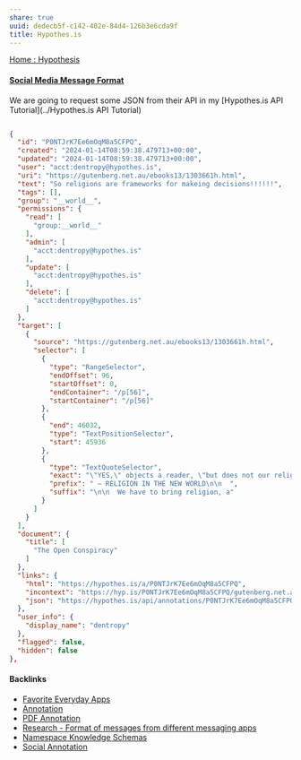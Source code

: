 ```yaml
---
share: true
uuid: dedecb5f-c142-402e-84d4-126b3e6cda9f
title: Hypothes.is
---
```

[Home : Hypothesis](https://web.hypothes.is/)

#### [Social Media Message Format](../ea6dd9c4-c148-4631-af5f-63ffe73fceb3)


We are going to request some JSON from their API in my [Hypothes.is API Tutorial](../Hypothes.is API Tutorial)

``` JSON

{
  "id": "P0NTJrK7Ee6mOqM8a5CFPQ",
  "created": "2024-01-14T08:59:38.479713+00:00",
  "updated": "2024-01-14T08:59:38.479713+00:00",
  "user": "acct:dentropy@hypothes.is",
  "uri": "https://gutenberg.net.au/ebooks13/1303661h.html",
  "text": "So religions are frameworks for makeing decisions!!!!!!",
  "tags": [],
  "group": "__world__",
  "permissions": {
	"read": [
	  "group:__world__"
	],
	"admin": [
	  "acct:dentropy@hypothes.is"
	],
	"update": [
	  "acct:dentropy@hypothes.is"
	],
	"delete": [
	  "acct:dentropy@hypothes.is"
	]
  },
  "target": [
	{
	  "source": "https://gutenberg.net.au/ebooks13/1303661h.html",
	  "selector": [
		{
		  "type": "RangeSelector",
		  "endOffset": 96,
		  "startOffset": 0,
		  "endContainer": "/p[56]",
		  "startContainer": "/p[56]"
		},
		{
		  "end": 46032,
		  "type": "TextPositionSelector",
		  "start": 45936
		},
		{
		  "type": "TextQuoteSelector",
		  "exact": "\"YES,\" objects a reader, \"but does not our religion tell us\n  what we are to do with our lives?\"",
		  "prefix": " — RELIGION IN THE NEW WORLD\n\n  ",
		  "suffix": "\n\n  We have to bring religion, a"
		}
	  ]
	}
  ],
  "document": {
	"title": [
	  "The Open Conspiracy"
	]
  },
  "links": {
	"html": "https://hypothes.is/a/P0NTJrK7Ee6mOqM8a5CFPQ",
	"incontext": "https://hyp.is/P0NTJrK7Ee6mOqM8a5CFPQ/gutenberg.net.au/ebooks13/1303661h.html",
	"json": "https://hypothes.is/api/annotations/P0NTJrK7Ee6mOqM8a5CFPQ"
  },
  "user_info": {
	"display_name": "dentropy"
  },
  "flagged": false,
  "hidden": false
},
```

#### Backlinks

* [Favorite Everyday Apps](/444ff7c7-77b4-483c-b801-3955d2daeb0a)
* [Annotation](/02313f15-9c64-4b12-9c56-383ff9adcdf3)
* [PDF Annotation](/3a6e70f4-6e28-4b3b-8bbc-c28afe14ed6e)
* [Research - Format of messages from different messaging apps](/6af8ae27-bf2e-4228-aaba-d28f82f4e329)
* [Namespace Knowledge Schemas](/98674655-97b4-4c2d-a7ce-4ae6967044ac)
* [Social Annotation](/644dd14f-7a90-472a-9475-1596ce8cb4de)